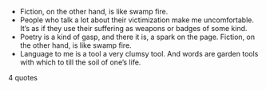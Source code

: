  - Fiction, on the other hand, is like swamp fire.
 - People who talk a lot about their victimization make me uncomfortable. It’s as if they use their suffering as weapons or badges of some kind.
 - Poetry is a kind of gasp, and there it is, a spark on the page. Fiction, on the other hand, is like swamp fire.
 - Language to me is a tool a very clumsy tool. And words are garden tools with which to till the soil of one’s life.

4 quotes